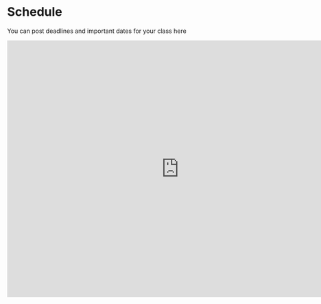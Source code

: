 # Schedule

You can post deadlines and important dates for your class here

<iframe src="https://calendar.google.com/calendar/b/1/embed?showPrint=0&amp;showTabs=0&amp;height=600&amp;wkst=1&amp;bgcolor=%23FFFFFF&amp;src=cs50.net_dq4e2vb636a9lk87mp1lo901a8%40group.calendar.google.com&amp;color=%23A51C30&amp;ctz=America%2FNew_York" style="border-width:0" width="800" height="600" frameborder="0" scrolling="no"></iframe>